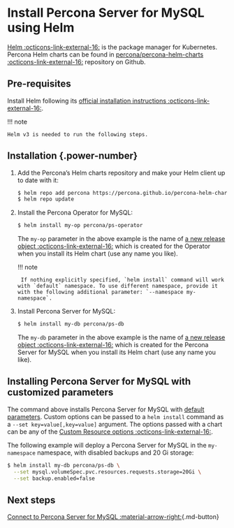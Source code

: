 # Install Percona Server for MySQL using Helm

[Helm :octicons-link-external-16:](https://github.com/helm/helm) is the package manager for Kubernetes. Percona Helm charts can be found in [percona/percona-helm-charts :octicons-link-external-16:](https://github.com/percona/percona-helm-charts) repository on Github.

## Pre-requisites

Install Helm following its [official installation instructions :octicons-link-external-16:](https://docs.helm.sh/using_helm/#installing-helm).

!!! note

    Helm v3 is needed to run the following steps.

## Installation {.power-number}

1. Add the Percona’s Helm charts repository and make your Helm client up to
    date with it:

    ```{.bash data-prompt="$"}
    $ helm repo add percona https://percona.github.io/percona-helm-charts/
    $ helm repo update
    ```

2. Install the Percona Operator for MySQL:

    ```{.bash data-prompt="$"}
    $ helm install my-op percona/ps-operator
    ```

    The `my-op` parameter in the above example is the name of [a new release object :octicons-link-external-16:](https://helm.sh/docs/intro/using_helm/#three-big-concepts)
    which is created for the Operator when you install its Helm chart (use any
    name you like).

    !!! note

        If nothing explicitly specified, `helm install` command will work with `default` namespace. To use different namespace, provide it with the following additional parameter: `--namespace my-namespace`.

3. Install Percona Server for MySQL:

    ```{.bash data-prompt="$"}
    $ helm install my-db percona/ps-db
    ```

    The `my-db` parameter in the above example is the name of [a new release object :octicons-link-external-16:](https://helm.sh/docs/intro/using_helm/#three-big-concepts) which is created for the Percona Server for MySQL when you install its Helm chart (use any name you like).

## Installing Percona Server for MySQL with customized parameters

The command above installs Percona Server for MySQL with [default parameters](operator.md). Custom options can be passed to a `helm install` command as a `--set key=value[,key=value]` argument. The options passed with a chart can be any of the [Custom Resource options :octicons-link-external-16:](https://github.com/percona/percona-helm-charts/tree/main/charts/ps-db#installing-the-chart).

The following example will deploy a Percona Server for MySQL in the `my-namespace` namespace, with disabled backups and 20 Gi storage:

```{.bash data-prompt="$"}
$ helm install my-db percona/ps-db \
  --set mysql.volumeSpec.pvc.resources.requests.storage=20Gi \
  --set backup.enabled=false
```

## Next steps

[Connect to Percona Server for MySQL :material-arrow-right:](connect.md){.md-button}

